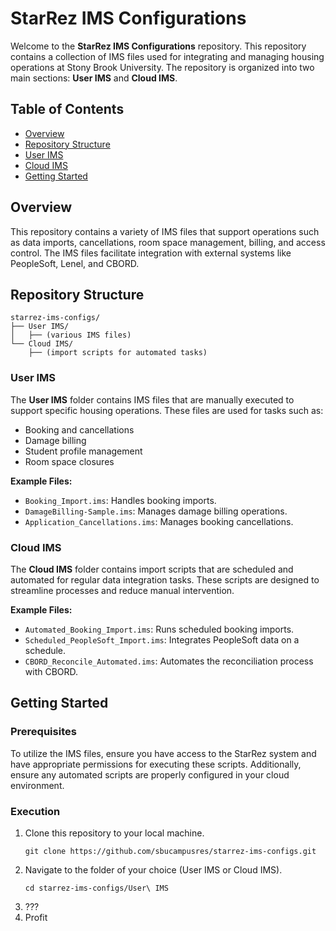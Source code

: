 # StarRez IMS Configurations

Welcome to the **StarRez IMS Configurations** repository. This repository contains a collection of IMS files used for integrating and managing housing operations at Stony Brook University. The repository is organized into two main sections: **User IMS** and **Cloud IMS**.

## Table of Contents

- [Overview](#overview)
- [Repository Structure](#repository-structure)
- [User IMS](#user-ims)
- [Cloud IMS](#cloud-ims)
- [Getting Started](#getting-started)

## Overview

This repository contains a variety of IMS files that support operations such as data imports, cancellations, room space management, billing, and access control. The IMS files facilitate integration with external systems like PeopleSoft, Lenel, and CBORD.

## Repository Structure

```
starrez-ims-configs/
├── User IMS/
│   ├── (various IMS files)
└── Cloud IMS/
    ├── (import scripts for automated tasks)
```

### User IMS

The **User IMS** folder contains IMS files that are manually executed to support specific housing operations. These files are used for tasks such as:

- Booking and cancellations
- Damage billing
- Student profile management
- Room space closures

**Example Files:**

- `Booking_Import.ims`: Handles booking imports.
- `DamageBilling-Sample.ims`: Manages damage billing operations.
- `Application_Cancellations.ims`: Manages booking cancellations.

### Cloud IMS

The **Cloud IMS** folder contains import scripts that are scheduled and automated for regular data integration tasks. These scripts are designed to streamline processes and reduce manual intervention.

**Example Files:**

- `Automated_Booking_Import.ims`: Runs scheduled booking imports.
- `Scheduled_PeopleSoft_Import.ims`: Integrates PeopleSoft data on a schedule.
- `CBORD_Reconcile_Automated.ims`: Automates the reconciliation process with CBORD.

## Getting Started

### Prerequisites

To utilize the IMS files, ensure you have access to the StarRez system and have appropriate permissions for executing these scripts. Additionally, ensure any automated scripts are properly configured in your cloud environment.

### Execution

1. Clone this repository to your local machine.
   ```
   git clone https://github.com/sbucampusres/starrez-ims-configs.git
   ```
2. Navigate to the folder of your choice (User IMS or Cloud IMS).
   ```
   cd starrez-ims-configs/User\ IMS
   ```
3. ???
4. Profit
